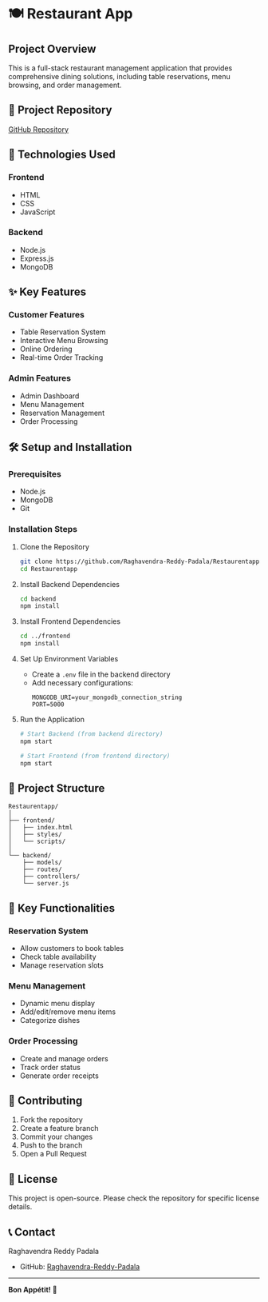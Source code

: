 # 🍽️ Restaurant App

## Project Overview

This is a full-stack restaurant management application that provides comprehensive dining solutions, including table reservations, menu browsing, and order management.

## 🔗 Project Repository
[GitHub Repository](https://github.com/Raghavendra-Reddy-Padala/Restaurentapp.git)

## 🚀 Technologies Used

### Frontend
- HTML
- CSS
- JavaScript

### Backend
- Node.js
- Express.js
- MongoDB

## ✨ Key Features

### Customer Features
- Table Reservation System
- Interactive Menu Browsing
- Online Ordering
- Real-time Order Tracking

### Admin Features
- Admin Dashboard
- Menu Management
- Reservation Management
- Order Processing

## 🛠️ Setup and Installation

### Prerequisites
- Node.js
- MongoDB
- Git

### Installation Steps

1. Clone the Repository
   ```bash
   git clone https://github.com/Raghavendra-Reddy-Padala/Restaurentapp.git
   cd Restaurentapp
   ```

2. Install Backend Dependencies
   ```bash
   cd backend
   npm install
   ```

3. Install Frontend Dependencies
   ```bash
   cd ../frontend
   npm install
   ```

4. Set Up Environment Variables
   - Create a `.env` file in the backend directory
   - Add necessary configurations:
     ```
     MONGODB_URI=your_mongodb_connection_string
     PORT=5000
     ```

5. Run the Application
   ```bash
   # Start Backend (from backend directory)
   npm start

   # Start Frontend (from frontend directory)
   npm start
   ```

## 📂 Project Structure
```
Restaurentapp/
│
├── frontend/
│   ├── index.html
│   ├── styles/
│   └── scripts/
│
└── backend/
    ├── models/
    ├── routes/
    ├── controllers/
    └── server.js
```

## 🔐 Key Functionalities

### Reservation System
- Allow customers to book tables
- Check table availability
- Manage reservation slots

### Menu Management
- Dynamic menu display
- Add/edit/remove menu items
- Categorize dishes

### Order Processing
- Create and manage orders
- Track order status
- Generate order receipts

## 🤝 Contributing
1. Fork the repository
2. Create a feature branch
3. Commit your changes
4. Push to the branch
5. Open a Pull Request

## 📄 License
This project is open-source. Please check the repository for specific license details.

## 📞 Contact
Raghavendra Reddy Padala
- GitHub: [Raghavendra-Reddy-Padala](https://github.com/Raghavendra-Reddy-Padala)

---

**Bon Appétit! 🍴**